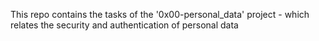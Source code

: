 This repo contains the tasks of the '0x00-personal_data' project - which relates the security and authentication of personal data
